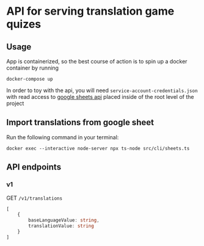 # API for serving translation game quizes

## Usage

App is containerized, so the best course of action is to spin up a docker container by running

`docker-compose up`

In order to toy with the api, you will need `service-account-credentials.json` with read access to [google sheets api](https://developers.google.com/sheets/api) placed inside of the root level of the project

## Import translations from google sheet

Run the following command in your terminal:

`docker exec --interactive node-server npx ts-node src/cli/sheets.ts`

## API endpoints

### v1

GET `/v1/translations`

```typescript
[
    {
        baseLanguageValue: string,
        translationValue: string
    }
]
```



